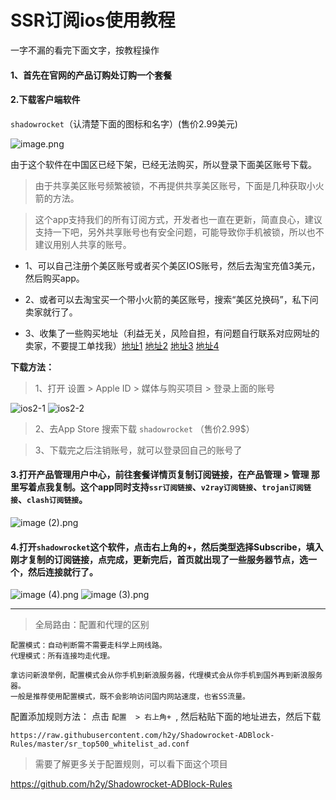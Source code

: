 # SSR订阅ios使用教程

一字不漏的看完下面文字，按教程操作

#### 1、首先在官网的产品订购处订购一个套餐

#### 2.下载客户端软件
`shadowrocket`（认清楚下面的图标和名字）(售价2.99美元)

![image.png](/img/ios1.png)

由于这个软件在中国区已经下架，已经无法购买，所以登录下面美区账号下载。
>由于共享美区账号频繁被锁，不再提供共享美区账号，下面是几种获取小火箭的方法。

>这个app支持我们的所有订阅方式，开发者也一直在更新，简直良心，建议支持一下吧，另外共享账号也有安全问题，可能导致你手机被锁，所以也不建议用别人共享的账号。

- 1、可以自己注册个美区账号或者买个美区IOS账号，然后去淘宝充值3美元，然后购买app。

- 2、或者可以去淘宝买一个带小火箭的美区账号，搜索“美区兑换码”，私下问卖家就行了。

- 3、收集了一些购买地址（利益无关，风险自担，有问题自行联系对应网址的卖家，不要提工单找我）[地址1](https://80lp.com/) [地址2](https://gtgmalll.com/) [地址3](https://fk.myue.cc/) [地址4](https://www.rocketgirls.space/product/) 
<!-- [地址4](http://www.gakkismile.icu/) -->


**下载方法：**

> 1、打开 设置 > Apple ID > 媒体与购买项目 > 登录上面的账号

![ios2-1](/img/ios2-1.png)
![ios2-2](/img/ios2-2.png)

> 2、去App Store 搜索下载 `shadowrocket`  （售价2.99$）

> 3、下载完之后注销账号，就可以登录回自己的账号了


#### 3.打开产品管理用户中心，前往套餐详情页复制订阅链接，在产品管理 > 管理 那里写着点我复制。这个app同时支持`ssr订阅链接`、`v2ray订阅链接`、`trojan订阅链接`、`clash订阅链接`。

![image (2).png](/img/ios3.png)

#### 4.打开`shadowrocket`这个软件，点击右上角的+，然后类型选择Subscribe，填入刚才复制的订阅链接，点完成，更新完后，首页就出现了一些服务器节点，选一个，然后连接就行了。

![image (4).png](/img/ios4.png)
![image (3).png](/img/ios5.png)


-------------------------------------------------------------------

> 全局路由：配置和代理的区别

```
配置模式：自动判断需不需要走科学上网线路。
代理模式：所有连接均走代理。

拿访问新浪举例，配置模式会从你手机到新浪服务器，代理模式会从你手机到国外再到新浪服务器。
一般是推荐使用配置模式，既不会影响访问国内网站速度，也省SS流量。
```

配置添加规则方法：
点击 `配置  > 右上角+ `,
然后粘贴下面的地址进去，然后下载

```
https://raw.githubusercontent.com/h2y/Shadowrocket-ADBlock-Rules/master/sr_top500_whitelist_ad.conf
```

>需要了解更多关于配置规则，可以看下面这个项目

https://github.com/h2y/Shadowrocket-ADBlock-Rules




